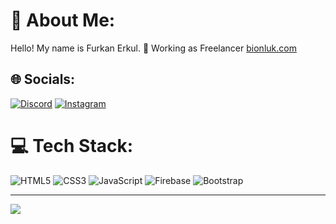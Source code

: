 # 💫 About Me:
Hello! My name is Furkan Erkul.
💼 Working as Freelancer [bionluk.com](https://bionluk.com/)

## 🌐 Socials:
[![Discord](https://img.shields.io/badge/Discord-%237289DA.svg?logo=discord&logoColor=white)](https://discord.gg/furkanerkul) [![Instagram](https://img.shields.io/badge/Instagram-%23E4405F.svg?logo=Instagram&logoColor=white)](https://instagram.com/furkanerkul1938) 

# 💻 Tech Stack:
![HTML5](https://img.shields.io/badge/html5-%23E34F26.svg?style=for-the-badge&logo=html5&logoColor=white) ![CSS3](https://img.shields.io/badge/css3-%231572B6.svg?style=for-the-badge&logo=css3&logoColor=white) ![JavaScript](https://img.shields.io/badge/javascript-%23323330.svg?style=for-the-badge&logo=javascript&logoColor=%23F7DF1E) ![Firebase](https://img.shields.io/badge/firebase-%23039BE5.svg?style=for-the-badge&logo=firebase) ![Bootstrap](https://img.shields.io/badge/bootstrap-%238511FA.svg?style=for-the-badge&logo=bootstrap&logoColor=white)

---
[![](https://visitcount.itsvg.in/api?id=Furkanerkul&icon=0&color=0)](https://visitcount.itsvg.in)

<!-- Proudly created with GPRM ( https://gprm.itsvg.in ) -->
